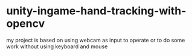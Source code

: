 # unity-ingame-hand-tracking-with-opencv
my project is based on using webcam as input to operate or to do some work without using keyboard and mouse
